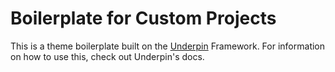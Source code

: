 # Boilerplate for Custom Projects

This is a theme boilerplate built on the [Underpin](https://github.com/alexstandiford/underpin) Framework. For information on how to use this, check out Underpin's docs.
